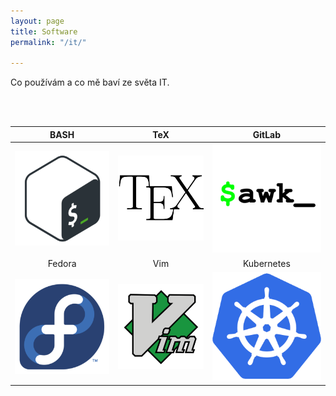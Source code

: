 ```yaml
---
layout: page
title: Software
permalink: "/it/"

---
```

Co používám a co mě baví ze světa IT.


 <br>	<br>


 | BASH  | TeX | GitLab |
| :---: | :---: | :---: |
| ![bash](/fotky/f-bash.png) | ![TeX](/fotky/f-tex.png) | ![AWK](/fotky/f-awk.png) |
| Fedora  | Vim | Kubernetes |
| ![Fedora](/fotky/f-fedora.png)| ![Vim](/fotky/f-vim.png) | ![Kubernetes](/fotky/f-kubernetes.png) 
